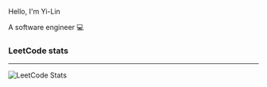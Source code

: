 Hello, I'm Yi-Lin

A software engineer :computer: 
<br />

### LeetCode stats
---------------------------
![LeetCode Stats](https://leetcode.card.workers.dev/yilintu?theme=dark&font=baloo&extension=null)
